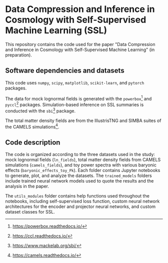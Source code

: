 # Data Compression and Inference in Cosmology with Self-Supervised Machine Learning (SSL)
This repository contains the code used for the paper "Data Compression and Inference in Cosmology with Self-Supervised Machine Learning" (in preparation). 

## Software dependencies and datasets
This code uses `numpy`, `scipy`, `matplotlib`, `scikit-learn`, and `pytorch` packages. 

The data for mock lognormal fields is generated with the `powerbox`[^1] and `pyccl`[^2] packages. Simulation-based inference on SSL summaries is conducted with the `sbi`[^3] package.

The total matter density fields are from the IllustrisTNG and SIMBA suites of the CAMELS simulations[^4].

## Code description
The code is organized according to the three datasets used in the study: mock lognormal fields (`ln_fields`), total matter density fields from CAMELS simulations (`camels_fields`), and toy power spectra with various baryonic effects (`baryonic_effects_toy_Pk`). Each folder contains Jupyter notebooks to generate, plot, and analyze the datasets. 
The `trained_models` folders include trained neural network models used to quote the results and the analysis in the paper.

The `utils_modules` folder contains help functions used throughout the notebooks, including self-supervised loss function, custom neural network architectures for the encoder and projector neural networks, and custom dataset classes for SSL. 

[^1]: <https://powerbox.readthedocs.io/>
[^2]: <https://ccl.readthedocs.io/>
[^3]: <https://www.mackelab.org/sbi/>
[^4]: <https://camels.readthedocs.io/>

